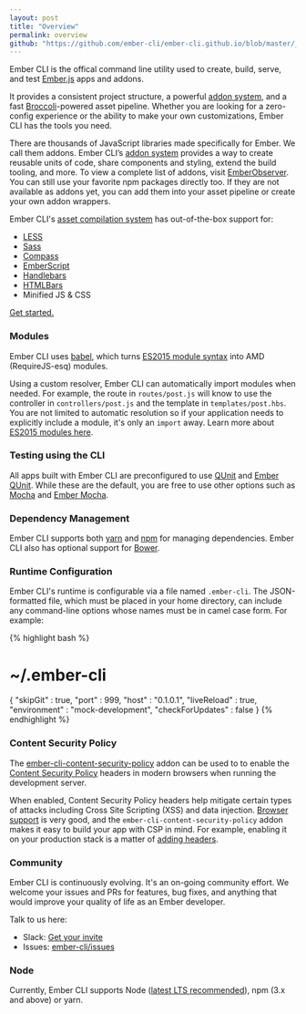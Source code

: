 ```yaml
---
layout: post
title: "Overview"
permalink: overview
github: "https://github.com/ember-cli/ember-cli.github.io/blob/master/_posts/2014-04-05-overview.md"
---
```


Ember CLI is the offical command line utility used to create, build, serve, 
and test [Ember.js](http://emberjs.com) apps and addons.

It provides a consistent project structure, a powerful [addon
system](http://www.ember-cli.com/extending/#developing-addons-and-blueprints), and
a fast [Broccoli](https://github.com/broccolijs/broccoli#broccoli)-powered
asset pipeline.
Whether you are looking for a zero-config experience or the ability to make your own customizations, Ember CLI has the tools you need.

There are thousands of JavaScript libraries made specifically for Ember.
We call them addons.
Ember CLI’s [addon system](http://www.ember-cli.com/extending/#developing-addons-and-blueprints)
provides a way to create reusable units of code, share components and styling, 
extend the build tooling, and more.
To view a complete list of addons, visit 
[EmberObserver](http://www.emberobserver.com/).
You can still use your favorite npm packages directly too.
If they are not available as addons yet, you can add them into your asset 
pipeline or create your own addon wrappers.

Ember CLI's [asset compilation system](https://ember-cli.com/user-guide/#asset-compilation) has out-of-the-box support for:

* [LESS](http://lesscss.org/)
* [Sass](http://sass-lang.com/)
* [Compass](http://compass-style.org/)
* [EmberScript](http://emberscript.com/)
* [Handlebars](http://handlebarsjs.com/)
* [HTMLBars](https://github.com/tildeio/htmlbars/)
* Minified JS & CSS

[Get started.](/user-guide/#getting-started)

### Modules

Ember CLI uses [babel](https://babeljs.io/),
which turns [ES2015 module syntax](http://jsmodules.io/)
into AMD (RequireJS-esq) modules.

Using a custom resolver, Ember CLI can automatically import modules when
needed. For example, the route in `routes/post.js` will know to use the
controller in `controllers/post.js` and the template in `templates/post.hbs`.
You are not limited to automatic resolution so if your application needs to
explicitly include a module, it's only an `import` away. Learn more about
[ES2015 modules here](http://jsmodules.io/).

### Testing using the CLI

All apps built with Ember CLI are preconfigured to use
[QUnit](http://qunitjs.com/) and [Ember
QUnit](https://github.com/rwjblue/ember-qunit). While these are the default,
you are free to use other options such as [Mocha](https://mochajs.org/) and
[Ember Mocha](https://github.com/switchfly/ember-cli-mocha/).

### Dependency Management

Ember CLI supports both [yarn](https://yarnpkg.com/) and
[npm](http://npmjs.org) for managing dependencies. Ember CLI also has
optional support for [Bower](http://bower.io/).

### Runtime Configuration

Ember CLI's runtime is configurable via a file named `.ember-cli`.  The
JSON-formatted file, which must be placed in your home directory, can include
any command-line options whose names must be in camel case form. For example:

{% highlight bash %}
# ~/.ember-cli
{
  "skipGit" : true,
  "port" : 999,
  "host" : "0.1.0.1",
  "liveReload" : true,
  "environment" : "mock-development",
  "checkForUpdates" : false
}
{% endhighlight %}

### Content Security Policy

The [ember-cli-content-security-policy](https://github.com/rwjblue/ember-cli-content-security-policy/)
addon can be used to to enable the [Content Security Policy](http://content-security-policy.com/) 
headers in modern browsers when running the development server.

When enabled, Content Security Policy headers help mitigate certain types of
attacks including Cross Site Scripting (XSS) and data injection.
[Browser support](http://caniuse.com/#feat=contentsecuritypolicy) is very good, 
and the `ember-cli-content-security-policy` addon makes it easy to build your
app with CSP in mind. For example, enabling it on your production stack is
a matter of [adding headers](/user-guide/#content-security-policy). 

### Community

Ember CLI is continuously evolving. It's an on-going community effort. We
welcome your issues and PRs for features, bug fixes, and anything that would
improve your quality of life as an Ember developer.

Talk to us here:

* Slack: [Get your invite](https://ember-community-slackin.herokuapp.com)
* Issues: [ember-cli/issues](https://github.com/ember-cli/ember-cli/issues)

### Node

Currently, Ember CLI supports Node ([latest LTS recommended](https://nodejs.org/en/download/)), npm (3.x and above) or yarn.

